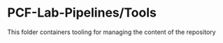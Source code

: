 # PCF-Lab-Pipelines/Tools

This folder containers tooling for managing the content of the repository

